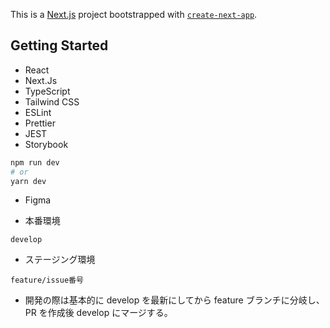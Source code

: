 This is a [Next.js](https://nextjs.org/) project bootstrapped with [`create-next-app`](https://github.com/vercel/next.js/tree/canary/packages/create-next-app).

## Getting Started

- React
- Next.Js
- TypeScript
- Tailwind CSS
- ESLint
- Prettier
- JEST
- Storybook


```bash
npm run dev
# or
yarn dev
```

- Figma


- 本番環境

```
develop
```

- ステージング環境

```
feature/issue番号
```

- 開発の際は基本的に develop を最新にしてから feature ブランチに分岐し、PR を作成後 develop にマージする。

